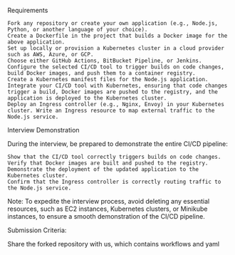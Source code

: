 Requirements


    Fork any repository or create your own application (e.g., Node.js, Python, or another language of your choice).
    Create a Dockerfile in the project that builds a Docker image for the above application.
    Set up locally or provision a Kubernetes cluster in a cloud provider such as AWS, Azure, or GCP.
    Choose either GitHub Actions, BitBucket Pipeline, or Jenkins. Configure the selected CI/CD tool to trigger builds on code changes, build Docker images, and push them to a container registry.
    Create a Kubernetes manifest files for the Node.js application.
    Integrate your CI/CD tool with Kubernetes, ensuring that code changes trigger a build, Docker images are pushed to the registry, and the application is deployed to the Kubernetes cluster.
    Deploy an Ingress controller (e.g., Nginx, Envoy) in your Kubernetes cluster. Write an Ingress resource to map external traffic to the Node.js service.


Interview Demonstration


During the interview, be prepared to demonstrate the entire CI/CD pipeline:

    Show that the CI/CD tool correctly triggers builds on code changes.
    Verify that Docker images are built and pushed to the registry.
    Demonstrate the deployment of the updated application to the Kubernetes cluster.
    Confirm that the Ingress controller is correctly routing traffic to the Node.js service.


Note: To expedite the interview process, avoid deleting any essential resources, such as EC2 instances, Kubernetes clusters, or Minikube instances, to ensure a smooth demonstration of the CI/CD pipeline.


Submission Criteria:

Share the forked repository with us, which contains workflows and yaml



